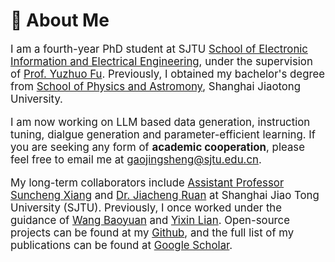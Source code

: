 # 🧑 About Me

<div class='paper-box-text' style="font-size: larger;" markdown="1">

I am a fourth-year PhD student at SJTU [School of Electronic Information and Electrical Engineering](https://www.seiee.sjtu.edu.cn/), under the supervision of [Prof. Yuzhuo Fu](https://dmne.sjtu.edu.cn/dmne/faculty/fuyuzhuo/). Previously, I obtained my bachelor's degree from [School of Physics and Astromony](https://www.physics.sjtu.edu.cn/), Shanghai Jiaotong University. 

I am now working on LLM based data generation, instruction tuning, dialgue generation and parameter-efficient learning. If you are seeking any form of **academic cooperation**, please feel free to email me at gaojingsheng@sjtu.edu.cn.

My long-term collaborators include [Assistant Professor Suncheng Xiang](https://jeremyxsc.github.io/) and [Dr. Jiacheng Ruan](https://jcruan519.github.io/) at Shanghai Jiao Tong University (SJTU). Previously, I once worked under the guidance of [Wang Baoyuan](https://sites.google.com/site/zjuwby/home) and [Yixin Lian](https://lianyixin.github.io/profile/). Open-source projects can be found at my [Github](https://github.com/gaojingsheng/), and the full list of my publications can be found at [Google Scholar](https://scholar.google.com/citations?view_op=list_works&hl=en&hl=en&user=O4o2aQcAAAAJ). 

<!-- I am expected to graduate in 2025. If you have any **suitable job recommendations**, please feel free to contact me. -->

</div>